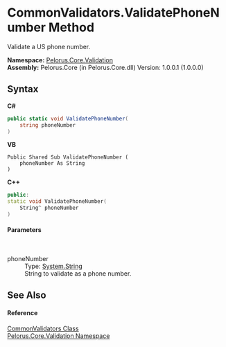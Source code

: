 # CommonValidators.ValidatePhoneNumber Method 
 

Validate a US phone number.

**Namespace:**&nbsp;<a href="14872C5C">Pelorus.Core.Validation</a><br />**Assembly:**&nbsp;Pelorus.Core (in Pelorus.Core.dll) Version: 1.0.0.1 (1.0.0.0)

## Syntax

**C#**<br />
``` C#
public static void ValidatePhoneNumber(
	string phoneNumber
)
```

**VB**<br />
``` VB
Public Shared Sub ValidatePhoneNumber ( 
	phoneNumber As String
)
```

**C++**<br />
``` C++
public:
static void ValidatePhoneNumber(
	String^ phoneNumber
)
```


#### Parameters
&nbsp;<dl><dt>phoneNumber</dt><dd>Type: <a href="http://msdn2.microsoft.com/en-us/library/s1wwdcbf" target="_blank">System.String</a><br />String to validate as a phone number.</dd></dl>

## See Also


#### Reference
<a href="34189D1B">CommonValidators Class</a><br /><a href="14872C5C">Pelorus.Core.Validation Namespace</a><br />
